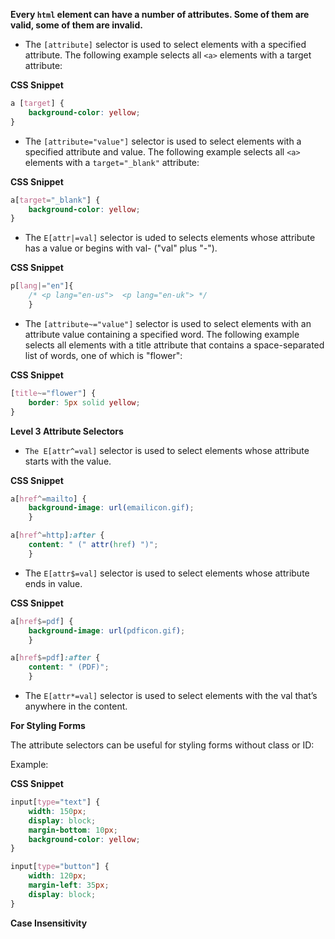 
**Every `html` element can have a number of attributes. Some of them are valid, some of them are invalid.**

* The `[attribute]` selector is used to select elements with a specified attribute.
The following example selects all `<a>` elements with a target attribute:

**CSS Snippet**
```css
a [target] {
	background-color: yellow;
}
```

* The `[attribute="value"]` selector is used to select elements with a specified attribute and value.
The following example selects all `<a>` elements with a `target="_blank"` attribute:

**CSS Snippet**

```css
a[target="_blank"] { 
	background-color: yellow;
}
```

* The `E[attr|=val]` selector is uded to selects elements whose attribute has a value or begins with val- ("val" plus "-").

**CSS Snippet**

```css
p[lang|="en"]{
	/* <p lang="en-us">  <p lang="en-uk"> */ 
	}
```

* The `[attribute~="value"]` selector is used to select elements with an attribute value containing a specified word.
The following example selects all elements with a title attribute that contains a space-separated list of words, one of which is "flower":

**CSS Snippet**

```css
[title~="flower"] {
	border: 5px solid yellow;
}
```
**Level 3 Attribute Selectors**

* `The E[attr^=val]` selector is used to select elements whose attribute starts with the value.

**CSS Snippet**

```css
a[href^=mailto] {
	background-image: url(emailicon.gif);
	}
```
```css
a[href^=http]:after {
	content: " (" attr(href) ")";
	}
```
* The `E[attr$=val]` selector is used to select elements whose attribute ends in value. 

**CSS Snippet**

```css
a[href$=pdf] {
	background-image: url(pdficon.gif);
	}
```
```css
a[href$=pdf]:after {
	content: " (PDF)";
	}
```

* The `E[attr*=val]` selector is used to select elements with the val that’s anywhere in the content.

**For Styling Forms**

The attribute selectors can be useful for styling forms without class or ID:

Example:

**CSS Snippet**

```css
input[type="text"] {
	width: 150px;
	display: block;
	margin-bottom: 10px;
	background-color: yellow;
}
```

```css
input[type="button"] {
	width: 120px;
	margin-left: 35px;
	display: block;
}
```
**Case Insensitivity**







